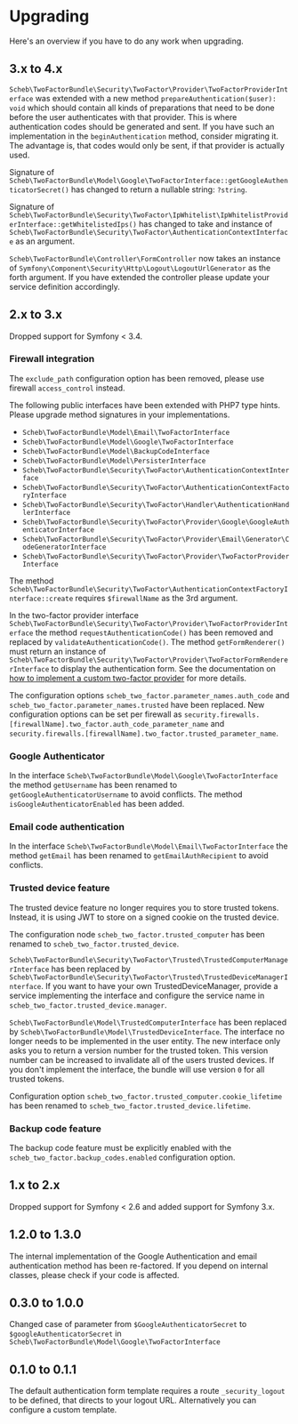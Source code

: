 Upgrading
=========

Here's an overview if you have to do any work when upgrading.

## 3.x to 4.x

`Scheb\TwoFactorBundle\Security\TwoFactor\Provider\TwoFactorProviderInterface` was extended with a new method
`prepareAuthentication($user): void` which should contain all kinds of preparations that need to be done before the user
authenticates with that provider. This is where authentication codes should be generated and sent. If you have such an
implementation in the `beginAuthentication` method, consider migrating it. The advantage is, that codes would only
be sent, if that provider is actually used.

Signature of `Scheb\TwoFactorBundle\Model\Google\TwoFactorInterface::getGoogleAuthenticatorSecret()` has changed to
return a nullable string: `?string`.

Signature of `Scheb\TwoFactorBundle\Security\TwoFactor\IpWhitelist\IpWhitelistProviderInterface::getWhitelistedIps()`
has changed to take and instance of  `Scheb\TwoFactorBundle\Security\TwoFactor\AuthenticationContextInterface` as an
argument.

`Scheb\TwoFactorBundle\Controller\FormController` now takes an instance of
`Symfony\Component\Security\Http\Logout\LogoutUrlGenerator` as the forth argument. If you have extended the controller
please update your service definition accordingly.

## 2.x to 3.x

Dropped support for Symfony < 3.4.

### Firewall integration

The `exclude_path` configuration option has been removed, please use firewall `access_control` instead.

The following public interfaces have been extended with PHP7 type hints. Please upgrade method signatures in your
implementations.
- `Scheb\TwoFactorBundle\Model\Email\TwoFactorInterface`
- `Scheb\TwoFactorBundle\Model\Google\TwoFactorInterface`
- `Scheb\TwoFactorBundle\Model\BackupCodeInterface`
- `Scheb\TwoFactorBundle\Model\PersisterInterface`
- `Scheb\TwoFactorBundle\Security\TwoFactor\AuthenticationContextInterface`
- `Scheb\TwoFactorBundle\Security\TwoFactor\AuthenticationContextFactoryInterface`
- `Scheb\TwoFactorBundle\Security\TwoFactor\Handler\AuthenticationHandlerInterface`
- `Scheb\TwoFactorBundle\Security\TwoFactor\Provider\Google\GoogleAuthenticatorInterface`
- `Scheb\TwoFactorBundle\Security\TwoFactor\Provider\Email\Generator\CodeGeneratorInterface`
- `Scheb\TwoFactorBundle\Security\TwoFactor\Provider\TwoFactorProviderInterface` 

The method `Scheb\TwoFactorBundle\Security\TwoFactor\AuthenticationContextFactoryInterface::create` requires
`$firewallName` as the 3rd argument. 

In the two-factor provider interface `Scheb\TwoFactorBundle\Security\TwoFactor\Provider\TwoFactorProviderInterface` the
method `requestAuthenticationCode()` has been removed and replaced by `validateAuthenticationCode()`. The method
`getFormRenderer()` must return an instance of
`Scheb\TwoFactorBundle\Security\TwoFactor\Provider\TwoFactorFormRendererInterface` to display the authentication form.
See the documentation on [how to implement a custom two-factor provider](Resources/doc/providers/custom.md) for more
details.

The configuration options `scheb_two_factor.parameter_names.auth_code` and `scheb_two_factor.parameter_names.trusted`
have been replaced. New configuration options can be set per firewall as
`security.firewalls.[firewallName].two_factor.auth_code_parameter_name` and
`security.firewalls.[firewallName].two_factor.trusted_parameter_name`.

### Google Authenticator

In the interface `Scheb\TwoFactorBundle\Model\Google\TwoFactorInterface` the method `getUsername` has been renamed to
`getGoogleAuthenticatorUsername` to avoid conflicts. The method `isGoogleAuthenticatorEnabled` has been added.

### Email code authentication

In the interface `Scheb\TwoFactorBundle\Model\Email\TwoFactorInterface` the method `getEmail` has been renamed to
`getEmailAuthRecipient` to avoid conflicts.

### Trusted device feature

The trusted device feature no longer requires you to store trusted tokens. Instead, it is using JWT to store on a signed
cookie on the trusted device.

The configuration node `scheb_two_factor.trusted_computer` has been renamed to `scheb_two_factor.trusted_device`. 

`Scheb\TwoFactorBundle\Security\TwoFactor\Trusted\TrustedComputerManagerInterface` has been replaced by
`Scheb\TwoFactorBundle\Security\TwoFactor\Trusted\TrustedDeviceManagerInterface`. If you want to have your own
TrustedDeviceManager, provide a service implementing the interface and configure the service name in
`scheb_two_factor.trusted_device.manager`.

`Scheb\TwoFactorBundle\Model\TrustedComputerInterface` has been replaced by
`Scheb\TwoFactorBundle\Model\TrustedDeviceInterface`. The interface no longer needs to be implemented in the user
entity. The new interface only asks you to return a version number for the trusted token. This version number can be
increased to invalidate all of the users trusted devices. If you don't implement the interface, the bundle will use
version `0` for all trusted tokens.

Configuration option `scheb_two_factor.trusted_computer.cookie_lifetime` has been renamed to
`scheb_two_factor.trusted_device.lifetime`.

### Backup code feature

The backup code feature must be explicitly enabled with the `scheb_two_factor.backup_codes.enabled` configuration option.

## 1.x to 2.x

Dropped support for Symfony < 2.6 and added support for Symfony 3.x.

## 1.2.0 to 1.3.0

The internal implementation of the Google Authentication and email authentication method has been re-factored. If you
depend on internal classes, please check if your code is affected.

## 0.3.0 to 1.0.0

Changed case of parameter from `$GoogleAuthenticatorSecret` to `$googleAuthenticatorSecret` in
`Scheb\TwoFactorBundle\Model\Google\TwoFactorInterface`

## 0.1.0 to 0.1.1

The default authentication form template requires a route `_security_logout` to be defined, that directs to your logout
URL. Alternatively you can configure a custom template.

